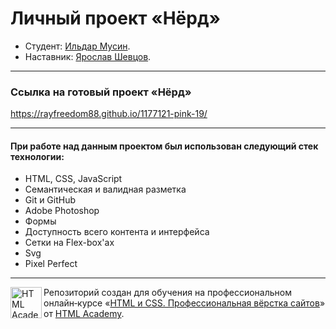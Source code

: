 # Личный проект «Нёрд»

* Студент: [Ильдар Мусин](https://up.htmlacademy.ru/adaptive/19/user/1177121).
* Наставник: [Ярослав Шевцов](https://htmlacademy.ru/profile/redx).

---

### Ссылка на готовый проект «Нёрд»

<a href="https://rayfreedom88.github.io/1177121-pink-19/" rel="nofollow">https://rayfreedom88.github.io/1177121-pink-19/</a>

---

#### При работе над данным проектом был использован следующий стек технологии:

- HTML, CSS, JavaScript
- Семантическая и валидная разметка
- Git и GitHub
- Adobe Photoshop
- Формы
- Доступность всего контента и интерфейса
- Сетки на Flex-box'ах
- Svg
- Pixel Perfect

---

<a href="https://htmlacademy.ru/intensive/htmlcss"><img align="left" width="50" height="50" alt="HTML Academy" src="https://up.htmlacademy.ru/static/img/intensive/htmlcss/logo-for-github-2.png"></a>

Репозиторий создан для обучения на профессиональном онлайн‑курсе «[HTML и CSS. Профессиональная вёрстка сайтов](https://htmlacademy.ru/intensive/htmlcss)» от [HTML Academy](https://htmlacademy.ru).
